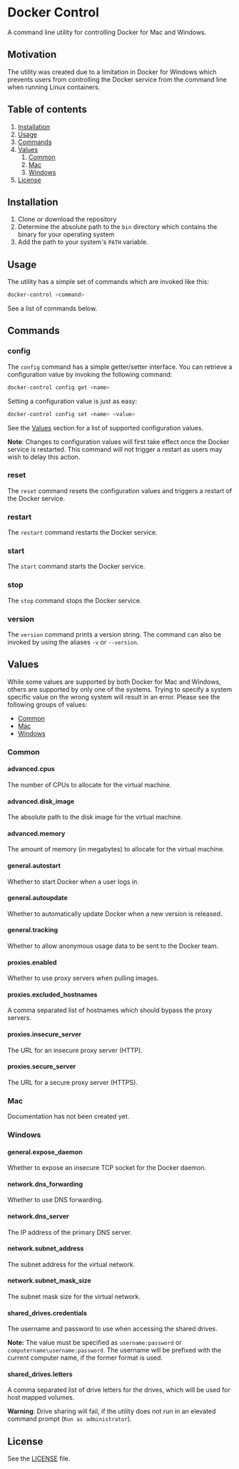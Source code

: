 # Docker Control

A command line utility for controlling Docker for Mac and Windows.

## Motivation

The utility was created due to a limitation in Docker for Windows which prevents
users from controlling the Docker service from the command line when running
Linux containers.

## Table of contents

1. [Installation](#installation)
1. [Usage](#usage)
1. [Commands](#commands)
1. [Values](#values)
    1. [Common](#common)
    1. [Mac](#mac)
    1. [Windows](#windows)
1. [License](#license)

## Installation

1. Clone or download the repository
1. Determine the absolute path to the `bin` directory which contains the binary
   for your operating system
1. Add the path to your system's `PATH` variable.

## Usage

The utility has a simple set of commands which are invoked like this:

```bash
docker-control <command>
```

See a list of commands below.

## Commands

### config

The `config` command has a simple getter/setter interface. You can retrieve a
configuration value by invoking the following command:

```bash
docker-control config get <name>
```

Setting a configuration value is just as easy:

```bash
docker-control config set <name> <value>
```

See the [Values](#values) section for a list of supported configuration values.

**Note**: Changes to configuration values will first take effect once the Docker
service is restarted. This command will not trigger a restart as users may wish
to delay this action.

### reset

The `reset` command resets the configuration values and triggers a restart of
the Docker service.

### restart

The `restart` command restarts the Docker service.

### start

The `start` command starts the Docker service.

### stop

The `stop` command stops the Docker service.

### version

The `version` command prints a version string. The command can also be invoked
by using the aliases `-v` or `--version`.

## Values

While some values are supported by both Docker for Mac and Windows, others are
supported by only one of the systems. Trying to specify a system specific value
on the wrong system will result in an error. Please see the following groups of
values:

* [Common](#common)
* [Mac](#mac)
* [Windows](#windows)

### Common

#### advanced.cpus

The number of CPUs to allocate for the virtual machine.

#### advanced.disk_image

The absolute path to the disk image for the virtual machine.

#### advanced.memory

The amount of memory (in megabytes) to allocate for the virtual machine.

#### general.autostart

Whether to start Docker when a user logs in.

#### general.autoupdate

Whether to automatically update Docker when a new version is released.

#### general.tracking

Whether to allow anonymous usage data to be sent to the Docker team.

#### proxies.enabled

Whether to use proxy servers when pulling images.

#### proxies.excluded_hostnames

A comma separated list of hostnames which should bypass the proxy servers.

#### proxies.insecure_server

The URL for an insecure proxy server (HTTP).

#### proxies.secure_server

The URL for a secure proxy server (HTTPS).

### Mac

Documentation has not been created yet.

### Windows

#### general.expose_daemon

Whether to expose an insecure TCP socket for the Docker daemon.

#### network.dns_forwarding

Whether to use DNS forwarding.

#### network.dns_server

The IP address of the primary DNS server.

#### network.subnet_address

The subnet address for the virtual network.

#### network.subnet_mask_size

The subnet mask size for the virtual network.

#### shared_drives.credentials

The username and password to use when accessing the shared drives.

**Note:** The value must be specified as `username:password` or
`computername\username:password`. The username will be prefixed with the current
computer name, if the former format is used.

#### shared_drives.letters

A comma separated list of drive letters for the drives, which will be used for
host mapped volumes.

**Warning**: Drive sharing will fail, if the utility does not run in an elevated
command prompt (`Run as administrator`).

## License

See the [LICENSE](LICENSE) file.
